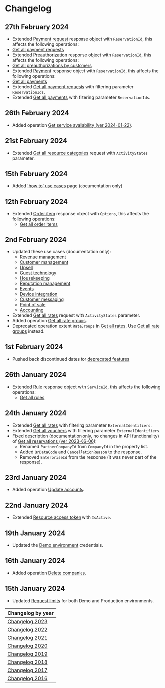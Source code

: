 # Changelog

## 27th February 2024
  * Extended [Payment request](../operations/paymentrequests.md#payment-request) response object with `ReservationId`, this affects the following operations:
  * [Get all payment requests](../operations/paymentrequests.md#get-all-payment-requests)
  * Extended [Preauthorization](../operations/preauthorizations.md#preauthorization) response object with `ReservationId`, this affects the following operations:
  * [Get all preauthorizations by customers](../operations/preauthorizations.md#get-all-preauthorizations-by-customers)
  * Extended [Payment](../operations/payments.md#payment) response object with `ReservationId`, this affects the following operations:
  * [Get all payments](../operations/payments.md#get-all-payments)
  * Extended [Get all payment requests](../operations/paymentrequests.md#get-all-payment-requests) with filtering parameter `ReservationIds`.
  * Extended [Get all payments](../operations/payments.md#payment) with filtering parameter `ReservationIds`.

## 26th February 2024
* Added operation [Get service availability (ver 2024-01-22)](../operations/services.md#get-service-availability-ver-2024-01-22).

## 21st February 2024
* Extended [Get all resource categories](../operations/resourcecategories.md#get-all-resource-categories) request with `ActivityStates` parameter.

## 15th February 2024
* Added ['how to' use cases](../use-cases/how-to.md) page (documentation only)

## 12th February 2024
* Extended [Order item](../operations/orderitems.md#order-item) response object with `Options`, this affects the following operations:
  * [Get all order items](../operations/orderitems.md#get-all-order-items)

## 2nd February 2024
* Updated these use cases (documentation only):
  * [Revenue management](../use-cases/revenue-management.md)
  * [Customer management](../use-cases/customer-management.md)
  * [Upsell](../use-cases/upsell.md)
  * [Guest technology](../use-cases/guest-technology.md)
  * [Housekeeping](../use-cases/housekeeping.md)
  * [Reputation management](../use-cases/reputation-management.md)
  * [Events](../use-cases/events.md)
  * [Device integration](../use-cases/device-integration.md)
  * [Customer messaging](../use-cases/messaging.md)
  * [Point of sale](../use-cases/point-of-sale.md)
  * [Accounting](../use-cases/accounting.md)
* Extended [Get all rates](../operations/rates.md#get-all-rates) request with `ActivityStates` parameter.
* Added operation [Get all rate groups](../operations/rategroups.md#get-all-rate-groups).
* Deprecated operation extent `RateGroups` in [Get all rates](../operations/rates.md#get-all-rates). Use [Get all rate groups](../operations/rategroups.md#get-all-rate-groups) instead.

## 1st February 2024
* Pushed back discontinued dates for [deprecated features](../deprecations/README.md)

## 26th January 2024
* Extended [Rule](../operations/rules.md#rule) response object with `ServiceId`, this affects the following operations:
  * [Get all rules](../operations/rules.md#get-all-rules)

## 24th January 2024
* Extended [Get all rates](../operations/rates.md#get-all-rates) with filtering parameter `ExternalIdentifiers`.
* Extended [Get all vouchers](../operations/vouchers.md#get-all-vouchers) with filtering parameter `ExternalIdentifiers`.
* Fixed description (documentation only, no changes in API functionality) of [Get all reservations (ver 2023-06-06)](../operations/reservations.md#get-all-reservations-ver-2023-06-06):
  * Renamed `PartnerCompanyId` from `CompanyId` in the property list.
  * Added `QrDataCode` and `CancellationReason` to the response.
  * Removed `EnterpriseId` from the response (it was never part of the response).

## 23rd January 2024
* Added operation [Update accounts](../operations/accounts.md#update-accounts).

## 22nd January 2024
* Extended [Resource access token](../operations/resourceaccesstokens.md#resource-access-token) with `IsActive`.

## 19th January 2024
* Updated the [Demo environment](../guidelines/environments.md#demo-environments) credentials.

## 16th January 2024
* Added operation [Delete companies](../operations/companies.md#delete-companies).

## 15th January 2024
* Updated [Request limits](../guidelines/README.md#request-limits) for both Demo and Production environments.

| Changelog by year |
| :-- |
| [Changelog 2023](changelog2023.md) |
| [Changelog 2022](changelog2022.md) |
| [Changelog 2021](changelog2021.md) |
| [Changelog 2020](changelog2020.md) |
| [Changelog 2019](changelog2019.md) |
| [Changelog 2018](changelog2018.md) |
| [Changelog 2017](changelog2017.md) |
| [Changelog 2016](changelog2016.md) |
